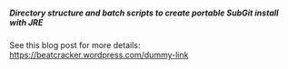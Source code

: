 ##### Directory structure and batch scripts to create portable SubGit install with JRE
See this blog post for more details: https://beatcracker.wordpress.com/dummy-link